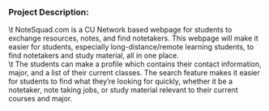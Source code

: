 



### Project Description: 

\t NoteSquad.com is a CU Network based webpage for students to exchange resources, notes, and find notetakers. This webpage will make it easier for students, especially long-distance/remote learning students, to find notetakers and study material, all in one place.  
\t The students can make a profile which contains their contact information, major, and a list of their current classes. The search feature makes it easier for students to find what they’re looking for quickly, whether it be a notetaker, note taking jobs, or study material relevant to their current courses and major. 
